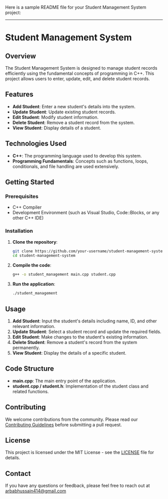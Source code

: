 Here is a sample README file for your Student Management System project:

---

# Student Management System

## Overview

The Student Management System is designed to manage student records efficiently using the fundamental concepts of programming in C++. This project allows users to enter, update, edit, and delete student records.

## Features

- **Add Student**: Enter a new student's details into the system.
- **Update Student**: Update existing student records.
- **Edit Student**: Modify student information.
- **Delete Student**: Remove a student record from the system.
- **View Student**: Display details of a student.

## Technologies Used

- **C++**: The programming language used to develop this system.
- **Programming Fundamentals**: Concepts such as functions, loops, conditionals, and file handling are used extensively.

## Getting Started

### Prerequisites

- C++ Compiler
- Development Environment (such as Visual Studio, Code::Blocks, or any other C++ IDE)

### Installation

1. **Clone the repository**:
    ```bash
    git clone https://github.com/your-username/student-management-system.git
    cd student-management-system
    ```

2. **Compile the code**:
    ```bash
    g++ -o student_management main.cpp student.cpp
    ```

3. **Run the application**:
    ```bash
    ./student_management
    ```

## Usage

1. **Add Student**: Input the student's details including name, ID, and other relevant information.
2. **Update Student**: Select a student record and update the required fields.
3. **Edit Student**: Make changes to the student's existing information.
4. **Delete Student**: Remove a student's record from the system permanently.
5. **View Student**: Display the details of a specific student.

## Code Structure

- **main.cpp**: The main entry point of the application.
- **student.cpp / student.h**: Implementation of the student class and related functions.

## Contributing

We welcome contributions from the community. Please read our [Contributing Guidelines](link-to-contributing-guidelines) before submitting a pull request.

## License

This project is licensed under the MIT License - see the [LICENSE](LICENSE) file for details.

## Contact

If you have any questions or feedback, please feel free to reach out at [arbabhussain414@gmail.com](arbabhussain414@gmail.com)
